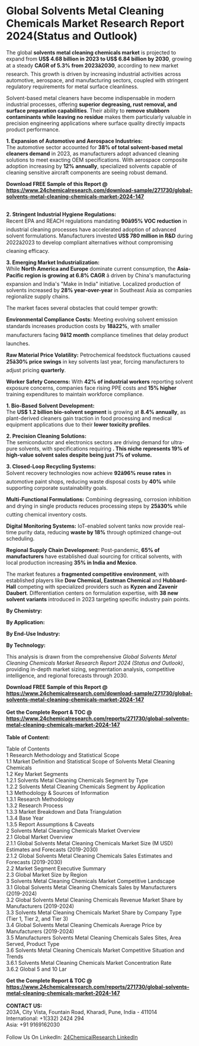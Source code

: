 <h1>Global Solvents Metal Cleaning Chemicals Market Research Report 2024(Status and Outlook)</h1><p>The global <strong>solvents metal cleaning chemicals market</strong> is projected to expand from <strong>US$ 4.68 billion in 2023 to US$ 6.84 billion by 2030</strong>, growing at a steady <strong>CAGR of 5.3% from 2023â2030</strong>, according to new market research. This growth is driven by increasing industrial activities across automotive, aerospace, and manufacturing sectors, coupled with stringent regulatory requirements for metal surface cleanliness.</p><p>Solvent-based metal cleaners have become indispensable in modern industrial processes, offering <strong>superior degreasing, rust removal, and surface preparation capabilities</strong>. Their ability to <strong>remove stubborn contaminants while leaving no residue</strong> makes them particularly valuable in precision engineering applications where surface quality directly impacts product performance.</p><p><strong>1. Expansion of Automotive and Aerospace Industries:</strong><br> 
The automotive sector accounted for <strong>38% of total solvent-based metal cleaners demand</strong> in 2023, as manufacturers adopt advanced cleaning solutions to meet exacting OEM specifications. With aerospace composite adoption increasing by <strong>12% annually</strong>, specialized solvents capable of cleaning sensitive aircraft components are seeing robust demand.</p><div><b>Download FREE Sample of this Report @ 
            <a href="https://www.24chemicalresearch.com/download-sample/271730/global-solvents-metal-cleaning-chemicals-market-2024-147">
            https://www.24chemicalresearch.com/download-sample/271730/global-solvents-metal-cleaning-chemicals-market-2024-147</a></b></div><br><p><strong>2. Stringent Industrial Hygiene Regulations:</strong><br>
Recent EPA and REACH regulations mandating <strong>90â95% VOC reduction</strong> in industrial cleaning processes have accelerated adoption of advanced solvent formulations. Manufacturers invested <strong>US$ 780 million in R&amp;D</strong> during 2022â2023 to develop compliant alternatives without compromising cleaning efficacy.</p><p><strong>3. Emerging Market Industrialization:</strong><br>
While <strong>North America and Europe</strong> dominate current consumption, the <strong>Asia-Pacific region is growing at 6.8% CAGR</strong> â driven by China's manufacturing expansion and India's "Make in India" initiative. Localized production of solvents increased by <strong>28% year-over-year</strong> in Southeast Asia as companies regionalize supply chains.</p><p>The market faces several obstacles that could temper growth:</p><p><strong>Environmental Compliance Costs:</strong> Meeting evolving solvent emission standards increases production costs by <strong>18â22%</strong>, with smaller manufacturers facing <strong>9â12 month</strong> compliance timelines that delay product launches.</p><p><strong>Raw Material Price Volatility:</strong> Petrochemical feedstock fluctuations caused <strong>25â30% price swings</strong> in key solvents last year, forcing manufacturers to adjust pricing <strong>quarterly</strong>.</p><p><strong>Worker Safety Concerns:</strong> With <strong>42% of industrial workers</strong> reporting solvent exposure concerns, companies face rising PPE costs and <strong>15% higher</strong> training expenditures to maintain workforce compliance.</p><p><strong>1. Bio-Based Solvent Development:</strong><br>
The <strong>US$ 1.2 billion bio-solvent segment</strong> is growing at <strong>8.4% annually</strong>, as plant-derived cleaners gain traction in food processing and medical equipment applications due to their <strong>lower toxicity profiles</strong>.</p><p><strong>2. Precision Cleaning Solutions:</strong><br>
The semiconductor and electronics sectors are driving demand for ultra-pure solvents, with specifications requiring <strong>. This niche represents <strong>19% of high-value solvent sales</strong> despite being just 7% of volume.</strong></p><p><strong>3. Closed-Loop Recycling Systems:</strong><br>
Solvent recovery technologies now achieve <strong>92â96% reuse rates</strong> in automotive paint shops, reducing waste disposal costs by <strong>40%</strong> while supporting corporate sustainability goals.</p><p><strong>Multi-Functional Formulations:</strong> Combining degreasing, corrosion inhibition and drying in single products reduces processing steps by <strong>25â30%</strong> while cutting chemical inventory costs.</p><p><strong>Digital Monitoring Systems:</strong> IoT-enabled solvent tanks now provide real-time purity data, reducing <strong>waste by 18%</strong> through optimized change-out scheduling.</p><p><strong>Regional Supply Chain Development:</strong> Post-pandemic, <strong>65% of manufacturers</strong> have established dual sourcing for critical solvents, with local production increasing <strong>35% in India and Mexico</strong>.</p><p>The market features a <strong>fragmented competitive environment</strong>, with established players like <strong>Dow Chemical, Eastman Chemical</strong> and <strong>Hubbard-Hall</strong> competing with specialized providers such as <strong>Kyzen and Zavenir Daubert</strong>. Differentiation centers on formulation expertise, with <strong>38 new solvent variants</strong> introduced in 2023 targeting specific industry pain points.</p><p><strong>By Chemistry:</strong></p><p><strong>By Application:</strong></p><p><strong>By End-Use Industry:</strong></p><p><strong>By Technology:</strong></p><p>This analysis is drawn from the comprehensive <em>Global Solvents Metal Cleaning Chemicals Market Research Report 2024 (Status and Outlook)</em>, providing in-depth market sizing, segmentation analysis, competitive intelligence, and regional forecasts through 2030.</p><div><b>Download FREE Sample of this Report @ 
            <a href="https://www.24chemicalresearch.com/download-sample/271730/global-solvents-metal-cleaning-chemicals-market-2024-147">
            https://www.24chemicalresearch.com/download-sample/271730/global-solvents-metal-cleaning-chemicals-market-2024-147</a></b></div><br><div><b>Get the Complete Report & TOC @ 
            <a href="https://www.24chemicalresearch.com/reports/271730/global-solvents-metal-cleaning-chemicals-market-2024-147">
            https://www.24chemicalresearch.com/reports/271730/global-solvents-metal-cleaning-chemicals-market-2024-147</a></b></div><br>
            <b>Table of Content:</b><p>Table of Contents<br />
1 Research Methodology and Statistical Scope<br />
1.1 Market Definition and Statistical Scope of Solvents Metal Cleaning Chemicals<br />
1.2 Key Market Segments<br />
1.2.1 Solvents Metal Cleaning Chemicals Segment by Type<br />
1.2.2 Solvents Metal Cleaning Chemicals Segment by Application<br />
1.3 Methodology & Sources of Information<br />
1.3.1 Research Methodology<br />
1.3.2 Research Process<br />
1.3.3 Market Breakdown and Data Triangulation<br />
1.3.4 Base Year<br />
1.3.5 Report Assumptions & Caveats<br />
2 Solvents Metal Cleaning Chemicals Market Overview<br />
2.1 Global Market Overview<br />
2.1.1 Global Solvents Metal Cleaning Chemicals Market Size (M USD) Estimates and Forecasts (2019-2030)<br />
2.1.2 Global Solvents Metal Cleaning Chemicals Sales Estimates and Forecasts (2019-2030)<br />
2.2 Market Segment Executive Summary<br />
2.3 Global Market Size by Region<br />
3 Solvents Metal Cleaning Chemicals Market Competitive Landscape<br />
3.1 Global Solvents Metal Cleaning Chemicals Sales by Manufacturers (2019-2024)<br />
3.2 Global Solvents Metal Cleaning Chemicals Revenue Market Share by Manufacturers (2019-2024)<br />
3.3 Solvents Metal Cleaning Chemicals Market Share by Company Type (Tier 1, Tier 2, and Tier 3)<br />
3.4 Global Solvents Metal Cleaning Chemicals Average Price by Manufacturers (2019-2024)<br />
3.5 Manufacturers Solvents Metal Cleaning Chemicals Sales Sites, Area Served, Product Type<br />
3.6 Solvents Metal Cleaning Chemicals Market Competitive Situation and Trends<br />
3.6.1 Solvents Metal Cleaning Chemicals Market Concentration Rate<br />
3.6.2 Global 5 and 10 Lar</p><div><b>Get the Complete Report & TOC @ 
            <a href="https://www.24chemicalresearch.com/reports/271730/global-solvents-metal-cleaning-chemicals-market-2024-147">
            https://www.24chemicalresearch.com/reports/271730/global-solvents-metal-cleaning-chemicals-market-2024-147</a></b></div><br><b>CONTACT US:</b><br>
            203A, City Vista, Fountain Road, Kharadi, Pune, India - 411014<br>
            International: +1(332) 2424 294<br>
            Asia: +91 9169162030 <br><br>
            Follow Us On LinkedIn: <a href="https://www.linkedin.com/company/24chemicalresearch/">24ChemicalResearch LinkedIn</a>